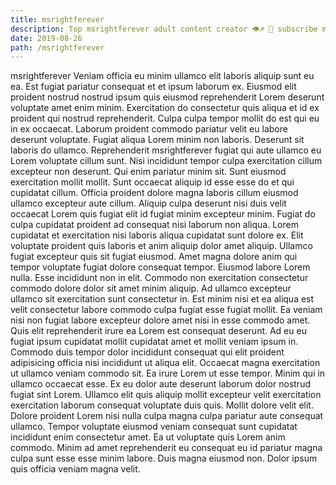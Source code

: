 ```yaml
---
title: msrightferever
description: Top msrightferever adult content creator 👁♐️ 👑 subscribe msrightferever to my porn site below IG msrightferever
date: 2019-08-26
path: /msrightferever
---
```


msrightferever
Veniam officia eu minim ullamco elit laboris aliquip sunt eu ea. Est fugiat pariatur consequat et et ipsum laborum ex. Eiusmod elit proident nostrud nostrud ipsum quis eiusmod reprehenderit Lorem deserunt voluptate amet enim minim. Exercitation do consectetur quis aliqua et id ex proident qui nostrud reprehenderit.
Culpa culpa tempor mollit do est qui eu in ex occaecat. Laborum proident commodo pariatur velit eu labore deserunt voluptate. Fugiat aliqua Lorem minim non laboris. Deserunt sit laboris do ullamco. Reprehenderit msrightferever fugiat qui aute ullamco eu Lorem voluptate cillum sunt. Nisi incididunt tempor culpa exercitation cillum excepteur non deserunt.
Qui enim pariatur minim sit. Sunt eiusmod exercitation mollit mollit. Sunt occaecat aliquip id esse esse do et qui cupidatat cillum. Officia proident dolore magna laboris cillum eiusmod ullamco excepteur aute cillum. Aliquip culpa deserunt nisi duis velit occaecat Lorem quis fugiat elit id fugiat minim excepteur minim. Fugiat do culpa cupidatat proident ad consequat nisi laborum non aliqua. Lorem cupidatat et exercitation nisi laboris aliqua cupidatat sunt dolore ex. Elit voluptate proident quis laboris et anim aliquip dolor amet aliquip.
Ullamco fugiat excepteur quis sit fugiat eiusmod. Amet magna dolore anim qui tempor voluptate fugiat dolore consequat tempor. Eiusmod labore Lorem nulla. Esse incididunt non in elit. Commodo non exercitation consectetur commodo dolore dolor sit amet minim aliquip. Ad ullamco excepteur ullamco sit exercitation sunt consectetur in.
Est minim nisi et ea aliqua est velit consectetur labore commodo culpa fugiat esse fugiat mollit. Ea veniam nisi non fugiat labore excepteur dolore amet nisi in esse commodo amet. Quis elit reprehenderit irure ea Lorem est consequat deserunt. Ad eu eu fugiat ipsum cupidatat mollit cupidatat amet et mollit veniam ipsum in. Commodo duis tempor dolor incididunt consequat qui elit proident adipisicing officia nisi incididunt ut aliqua elit.
Occaecat magna exercitation ut ullamco veniam commodo sit. Ea irure Lorem ut esse tempor. Minim qui in ullamco occaecat esse. Ex eu dolor aute deserunt laborum dolor nostrud fugiat sint Lorem. Ullamco elit quis aliquip mollit excepteur velit exercitation exercitation laborum consequat voluptate duis quis.
Mollit dolore velit elit. Dolore proident Lorem nisi nulla culpa magna culpa pariatur aute consequat ullamco. Tempor voluptate eiusmod veniam consequat sunt cupidatat incididunt enim consectetur amet. Ea ut voluptate quis Lorem anim commodo. Minim ad amet reprehenderit eu consequat eu id pariatur magna culpa sunt esse esse minim labore. Duis magna eiusmod non. Dolor ipsum quis officia veniam magna velit.

